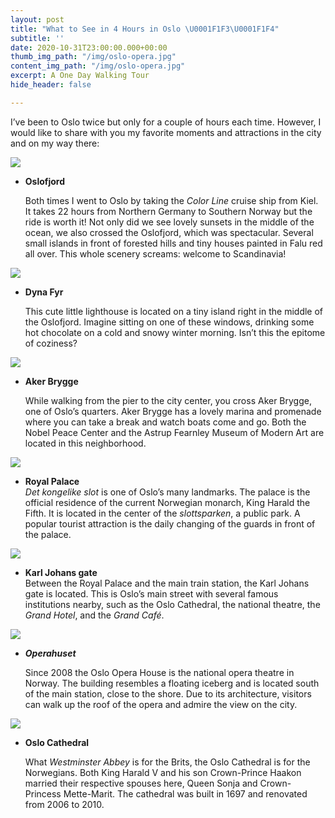 ```yaml
---
layout: post
title: "What to See in 4 Hours in Oslo \U0001F1F3\U0001F1F4"
subtitle: ''
date: 2020-10-31T23:00:00.000+00:00
thumb_img_path: "/img/oslo-opera.jpg"
content_img_path: "/img/oslo-opera.jpg"
excerpt: A One Day Walking Tour
hide_header: false

---
```

I’ve been to Oslo twice but only for a couple of hours each time. However, I would like to share with you my favorite moments and attractions in the city and on my way there:

![](/img/sunset.jpeg)

* **Oslofjord**

  Both times I went to Oslo by taking the _Color Line_ cruise ship from Kiel. It takes 22 hours from Northern Germany to Southern Norway but the ride is worth it! Not only did we see lovely sunsets in the middle of the ocean, we also crossed the Oslofjord, which was spectacular. Several small islands in front of forested hills and tiny houses painted in Falu red all over. This whole scenery screams: welcome to Scandinavia!

![](/img/fjord.jpeg)

* **Dyna Fyr**

  This cute little lighthouse is located on a tiny island right in the middle of the Oslofjord. Imagine sitting on one of these windows, drinking some hot chocolate on a cold and snowy winter morning. Isn’t this the epitome of coziness?

![](/img/dyna-fyr.jpeg)

* **Aker Brygge**

  While walking from the pier to the city center, you cross Aker Brygge, one of Oslo’s quarters. Aker Brygge has a lovely marina and promenade where you can take a break and watch boats come and go. Both the Nobel Peace Center and the Astrup Fearnley Museum of Modern Art are located in this neighborhood.

![](/img/aker-brygge.jpeg)

* **Royal Palace**  
  _Det kongelike slot_ is one of Oslo’s many landmarks. The palace is the official residence of the current Norwegian monarch, King Harald the Fifth. It is located in the center of the _slottsparken_, a public park. A popular tourist attraction is the daily changing of the guards in front of the palace.

![](/img/schloss.jpg)

* **Karl Johans gate**  
  Between the Royal Palace and the main train station, the Karl Johans gate is located. This is Oslo’s main street with several famous institutions nearby, such as the Oslo Cathedral, the national theatre, the _Grand Hotel_, and the _Grand Café_.

![](/img/karl-johans-gate.jpeg)

* **_Operahuset_**

  Since 2008 the Oslo Opera House is the national opera theatre in Norway. The building resembles a floating iceberg and is located south of the main station, close to the shore. Due to its architecture, visitors can walk up the roof of the opera and admire the view on the city.

![](/img/oslo-opera.jpg)

* **Oslo Cathedral**

  What _Westminster Abbey_ is for the Brits, the Oslo Cathedral is for the Norwegians. Both King Harald V and his son Crown-Prince Haakon married their respective spouses here, Queen Sonja and Crown-Princess Mette-Marit. The cathedral was built in 1697 and renovated from 2006 to 2010.
